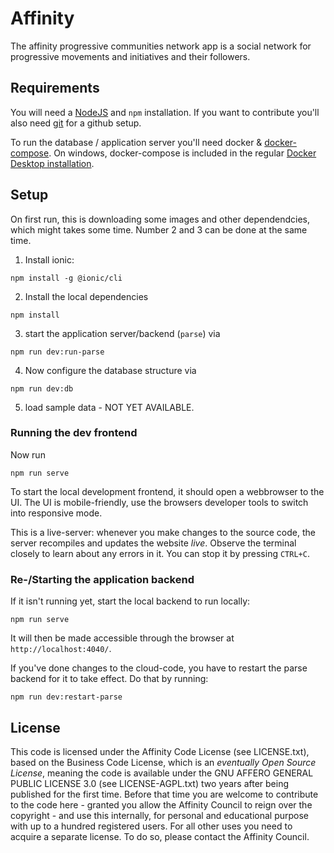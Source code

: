 # Affinity

The affinity progressive communities network app is a social network for progressive movements and initiatives and their followers.

## Requirements

You will need a [NodeJS](https://nodejs.org/en/download/) and `npm` installation. If you want to contribute you'll also need [git](https://ionicframework.com/docs/intro/environment#git) for a github setup.

To run the database / application server you'll need docker & [docker-compose](https://docs.docker.com/compose/install/). On windows, docker-compose is included in the regular [Docker Desktop installation](https://docs.docker.com/docker-for-windows/install/).

## Setup

On first run, this is downloading some images and other dependendcies, which might takes some time. Number 2 and 3 can be done at the same time.

1. Install ionic:
```
npm install -g @ionic/cli
```
2. Install the local dependencies
```
npm install
```
3. start the application server/backend (`parse`) via
```
npm run dev:run-parse
```
4. Now configure the database structure via
```
npm run dev:db
```
5. load sample data - NOT YET AVAILABLE.

### Running the dev frontend

Now run
```
npm run serve
```

To start the local development frontend, it should open a webbrowser to the UI. The UI is mobile-friendly, use the browsers developer tools to switch into responsive mode.

This is a live-server: whenever you make changes to the source code, the server recompiles and updates the website _live_. Observe the terminal closely to learn about any errors in it. You can stop it by pressing `CTRL+C`.

### Re-/Starting the application backend

If it isn't running yet, start the local backend
to run locally:

```
npm run serve

```

It will then be made accessible through the browser at `http://localhost:4040/`.

If you've done changes to the cloud-code, you have to restart the parse backend for it to take effect. Do that by running:

```
npm run dev:restart-parse
```


## License

This code is licensed under the Affinity Code License (see LICENSE.txt), based on the Business Code License, which is an _eventually Open Source License_, meaning the code is available under the GNU AFFERO GENERAL PUBLIC LICENSE 3.0 (see LICENSE-AGPL.txt) two years after being published for the first time. Before that time you are welcome to contribute to the code here - granted you allow the Affinity Council to reign over the copyright - and use this internally, for personal and educational purpose with up to a hundred registered users. For all other uses you need to acquire a separate license. To do so, please contact the Affinity Council.
